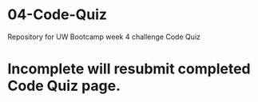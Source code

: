 # 04-Code-Quiz
Repository for UW Bootcamp week 4 challenge Code Quiz

# Incomplete will resubmit completed Code Quiz page.
